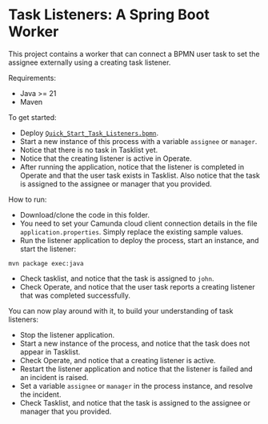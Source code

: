# Task Listeners: A Spring Boot Worker

This project contains a worker that can connect a BPMN user task to set the assignee externally using a creating task
listener.

Requirements:

* Java >= 21
* Maven

To get started:

* Deploy [`Quick_Start_Task_Listeners.bpmn`](src/main/resources/Quick_Start_Task_Listeners.bpmn).
* Start a new instance of this process with a variable `assignee` or `manager`.
* Notice that there is no task in Tasklist yet.
* Notice that the creating listener is active in Operate.
* After running the application, notice that the listener is completed in Operate and that the user task exists in
  Tasklist. Also notice that the task is assigned to the assignee or manager that you provided.

How to run:

* Download/clone the code in this folder.
* You need to set your Camunda cloud client connection details in the file `application.properties`. Simply replace the
  existing sample values.
* Run the listener application to deploy the process, start an instance, and start the listener:

```
mvn package exec:java
```

* Check tasklist, and notice that the task is assigned to `john`.
* Check Operate, and notice that the user task reports a creating listener that was completed successfully.

You can now play around with it, to build your understanding of task listeners:

* Stop the listener application.
* Start a new instance of the process, and notice that the task does not appear in Tasklist.
* Check Operate, and notice that a creating listener is active.
* Restart the listener application and notice that the listener is failed and an incident is raised.
* Set a variable `assignee` or `manager` in the process instance, and resolve the incident.
* Check Tasklist, and notice that the task is assigned to the assignee or manager that you provided.